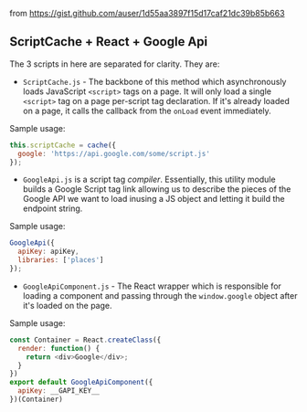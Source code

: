 from https://gist.github.com/auser/1d55aa3897f15d17caf21dc39b85b663

## ScriptCache + React + Google Api

The 3 scripts in here are separated for clarity. They are:

* `ScriptCache.js` - The backbone of this method which asynchronously loads JavaScript `<script>` tags on a page. It will only load a single `<script>` tag on a page per-script tag declaration. If it's already loaded on a page, it calls the callback from the `onLoad` event immediately.

Sample usage:

```javascript
this.scriptCache = cache({
  google: 'https://api.google.com/some/script.js'
});
```

* `GoogleApi.js` is a script tag _compiler_. Essentially, this utility module builds a Google Script tag link allowing us to describe the pieces of the Google API we want to load inusing a JS object and letting it build the endpoint string.

Sample usage:

```javascript
GoogleApi({
  apiKey: apiKey,
  libraries: ['places']
});
```

* `GoogleApiComponent.js` - The React wrapper which is responsible for loading a component and passing through the `window.google` object after it's loaded on the page.

Sample usage:

```javascript
const Container = React.createClass({
  render: function() {
    return <div>Google</div>;
  }
})
export default GoogleApiComponent({
  apiKey: __GAPI_KEY__
})(Container)
```
